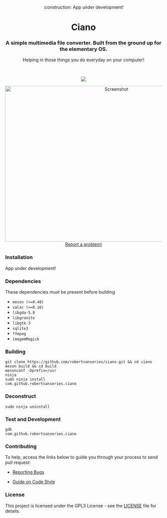 <div>
  <p align="center"> :construction: App under development!</p>
  <h1 align="center">Ciano</h1>
  <h3 align="center">A simple multimedia file converter. Built from the ground up for the elementary OS.</h3>
  <p align="center">Helping in those things you do everyday on your computer!</p>
</div>

<br/>

<p align="center">
   <a href="https://github.com/robertsanseries/ciano/blob/master/LICENSE">
    <img src="https://img.shields.io/badge/License-GPL--3.0-blue.svg">
   </a>
</p>

<p align="center">
    <img width="700" height="500" src="https://github.com/robertsanseries/ciano/blob/master/data/images/screenshot.png" alt="Screenshot"> <br>
  <a href="https://github.com/robertsanseries/ciano/issues/new"> Report a problem! </a>
</p>

### Installation

App under development!

### Dependencies
These dependencies must be present before building
 - `meson (>=0.40)`
 - `valac (>=0.16)`
 - `libgda-5.0`
 - `libgranite`
 - `libgtk-3`
 - `sqlite3`
 - `ffmpeg`
 - `imagemMagick`
 
 ### Building

```
git clone https://github.com/robertsanseries/ciano.git && cd ciano
meson build && cd build
mesonconf -Dprefix=/usr
ninja
sudo ninja install
com.github.robertsanseries.ciano
```

### Deconstruct

```
sudo ninja uninstall
```

### Test and Development

```
gdb
com.github.robertsanseries.ciano
```

### Contributing

To help, access the links below to guide you through your process to send pull request:

- [Reporting Bugs](https://github.com/robertsanseries/ciano/wiki/Reporting-Bugs)

- [Guide on Code Style](https://github.com/robertsanseries/ciano/wiki/Guide-on-code-style)



### License

This project is licensed under the GPL3 License - see the [LICENSE](LICENSE.md) file for details.
